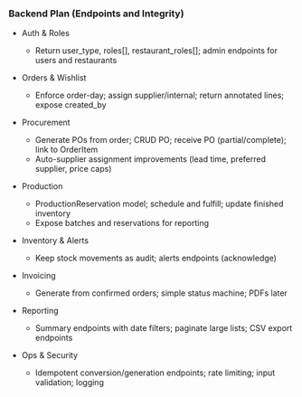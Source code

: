 ### Backend Plan (Endpoints and Integrity)

- Auth & Roles
  - Return user_type, roles[], restaurant_roles[]; admin endpoints for users and restaurants

- Orders & Wishlist
  - Enforce order-day; assign supplier/internal; return annotated lines; expose created_by

- Procurement
  - Generate POs from order; CRUD PO; receive PO (partial/complete); link to OrderItem
  - Auto-supplier assignment improvements (lead time, preferred supplier, price caps)

- Production
  - ProductionReservation model; schedule and fulfill; update finished inventory
  - Expose batches and reservations for reporting

- Inventory & Alerts
  - Keep stock movements as audit; alerts endpoints (acknowledge)

- Invoicing
  - Generate from confirmed orders; simple status machine; PDFs later

- Reporting
  - Summary endpoints with date filters; paginate large lists; CSV export endpoints

- Ops & Security
  - Idempotent conversion/generation endpoints; rate limiting; input validation; logging

